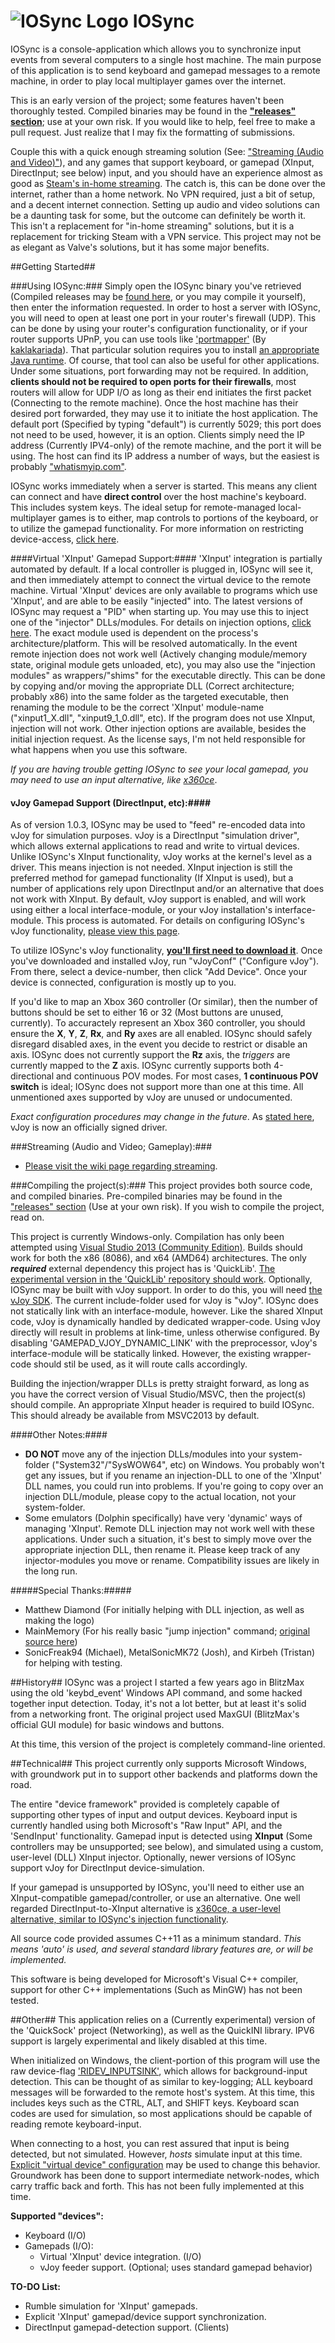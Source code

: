 # ![IOSync Logo](/IOSync/IOSync.ico) IOSync
IOSync is a console-application which allows you to synchronize input events from several computers to a single host machine.
The main purpose of this application is to send keyboard and gamepad messages to a remote machine, in order to play local multiplayer games over the internet.

This is an early version of the project; some features haven't been thoroughly tested. Compiled binaries may be found in the **["releases" section](https://github.com/Regal-Internet-Brothers/IOSync/releases)**; use at your own risk. If you would like to help, feel free to make a pull request. Just realize that I may fix the formatting of submissions.

Couple this with a quick enough streaming solution (See: ["Streaming (Audio and Video)"](https://github.com/Regal-Internet-Brothers/IOSync/wiki/Streaming-(Audio-and-Video))), and any games that support keyboard, or gamepad (XInput, DirectInput; see below) input, and you should have an experience almost as good as [Steam's in-home streaming](http://store.steampowered.com/streaming). The catch is, this can be done over the internet, rather than a home network. No VPN required, just a bit of setup, and a decent internet connection. Setting up audio and video solutions can be a daunting task for some, but the outcome can definitely be worth it. This isn't a replacement for "in-home streaming" solutions, but it is a replacement for tricking Steam with a VPN service. This project may not be as elegant as Valve's solutions, but it has some major benefits.

##Getting Started##

###Using IOSync:###
Simply open the IOSync binary you've retrieved (Compiled releases may be [found here](https://github.com/Regal-Internet-Brothers/IOSync/releases), or you may compile it yourself), then enter the information requested. In order to host a server with IOSync, you will need to open at least one port in your router's firewall (UDP). This can be done by using your router's configuration functionality, or if your router supports UPnP, you can use tools like ['portmapper'](https://github.com/kaklakariada/portmapper) (By [kaklakariada](https://github.com/kaklakariada)). That particular solution requires you to install [an appropriate Java runtime](http://www.oracle.com/technetwork/java/javase/downloads/jre8-downloads-2133155.html). Of course, that tool can also be useful for other applications. Under some situations, port forwarding may not be required. In addition, **clients should not be required to open ports for their firewalls**, most routers will allow for UDP I/O as long as their end initiates the first packet (Connecting to the remote machine). Once the host machine has their desired port forwarded, they may use it to initiate the host application. The default port (Specified by typing "default") is currently 5029; this port does not need to be used, however, it is an option. Clients simply need the IP address (Currently IPV4-only) of the remote machine, and the port it will be using. The host can find its IP address a number of ways, but the easiest is probably ["whatismyip.com"](http://www.whatismyip.com).

IOSync works immediately when a server is started. This means any client can connect and have **direct control** over the host machine's keyboard. This includes system keys. The ideal setup for remote-managed local-multiplayer games is to either, map controls to portions of the keyboard, or to utilize the gamepad functionality. For more information on restricting device-access, [click here](https://github.com/Regal-Internet-Brothers/IOSync/wiki/Configuring-IOSync).

####Virtual 'XInput' Gamepad Support:####
'XInput' integration is partially automated by default. If a local controller is plugged in, IOSync will see it, and then immediately attempt to connect the virtual device to the remote machine. Virtual 'XInput' devices are only available to programs which use 'XInput', and are able to be easily "injected" into. The latest versions of IOSync may request a "PID" when starting up. You may use this to inject one of the "injector" DLLs/modules. For details on injection options, [click here](https://github.com/Regal-Internet-Brothers/IOSync/wiki/Configuring-IOSync). The exact module used is dependent on the process's architecture/platform. This will be resolved automatically. In the event remote injection does not work well (Actively changing module/memory state, original module gets unloaded, etc), you may also use the "injection modules" as wrappers/"shims" for the executable directly. This can be done by copying and/or moving the appropriate DLL (Correct architecture; probably x86) into the same folder as the targeted executable, then renaming the module to be the correct 'XInput' module-name ("xinput1_X.dll", "xinput9_1_0.dll", etc). If the program does not use XInput, injection will not work. Other injection options are available, besides the initial injection request. As the license says, I'm not held responsible for what happens when you use this software.

*If you are having trouble getting IOSync to see your local gamepad, you may need to use an input alternative, like [x360ce](https://github.com/x360ce/x360ce)*.

#### vJoy Gamepad Support (DirectInput, etc):####
As of version 1.0.3, IOSync may be used to "feed" re-encoded data into vJoy for simulation purposes. vJoy is a DirectInput "simulation driver", which allows external applications to read and write to virtual devices. Unlike IOSync's XInput functionality, vJoy works at the kernel's level as a driver. This means injection is not needed. XInput injection is still the preferred method for gamepad functionality (If XInput is used), but a number of applications rely upon DirectInput and/or an alternative that does not work with XInput. By default, vJoy support is enabled, and will work using either a local interface-module, or your vJoy installation's interface-module. This process is automated. For details on configuring IOSync's vJoy functionality, [please view this page](https://github.com/Regal-Internet-Brothers/IOSync/wiki/Configuring-IOSync).

To utilize IOSync's vJoy functionality, **[you'll first need to download it](http://vjoystick.sourceforge.net/site/)**. Once you've downloaded and installed vJoy, run "vJoyConf" ("Configure vJoy"). From there, select a device-number, then click "Add Device". Once your device is connected, configuration is mostly up to you.

If you'd like to map an Xbox 360 controller (Or similar), then the number of buttons should be set to either 16 or 32 (Most buttons are unused, currently). To accuractely represent an Xbox 360 controller, you should ensure the **X**, **Y**, **Z**, **Rx**, and **Ry** axes are all enabled. IOSync should safely disregard disabled axes, in the event you decide to restrict or disable an axis. IOSync does not currently support the **Rz** axis, the *triggers* are currently mapped to the **Z** axis. IOSync currently supports both 4-directional and continuous POV modes. For most cases, **1 continuous POV switch** is ideal; IOSync does not support more than one at this time. All unmentioned axes supported by vJoy are unused or undocumented.

*Exact configuration procedures may change in the future*. As [stated here](http://vjoystick.sourceforge.net/site/index.php/download-a-install/80-install-x86x64), vJoy is now an officially signed driver.

###Streaming (Audio and Video; Gameplay):###
* [Please visit the wiki page regarding streaming](https://github.com/Regal-Internet-Brothers/IOSync/wiki/Streaming-(Audio-and-Video)).

###Compiling the project(s):###
This project provides both source code, and compiled binaries. Pre-compiled binaries may be found in the ["releases" section](https://github.com/Regal-Internet-Brothers/IOSync/releases) (Use at your own risk). If you wish to compile the project, read on.

This project is currently Windows-only. Compilation has only been attempted using [Visual Studio 2013 (Community Edition)](https://www.visualstudio.com/en-us/products/visual-studio-community-vs.aspx). Builds should work for both the x86 (8086), and x64 (AMD64) architectures. The only ***required*** external dependency this project has is 'QuickLib'. [The experimental version in the 'QuickLib' repository should work](https://github.com/Regal-Internet-Brothers/QuickLib). Optionally, IOSync may be built with vJoy support. In order to do this, you will need [the vJoy SDK](http://sourceforge.net/projects/vjoystick/files/Beta%202.x/SDK/). The current include-folder used for vJoy is "vJoy". IOSync does not statically link with an interface-module, however. Like the shared XInput code, vJoy is dynamically handled by dedicated wrapper-code. Using vJoy directly will result in problems at link-time, unless otherwise configured. By disabling 'GAMEPAD_VJOY_DYNAMIC_LINK' with the preprocessor, vJoy's interface-module will be statically linked. However, the existing wrapper-code should stil be used, as it will route calls accordingly.

Building the injection/wrapper DLLs is pretty straight forward, as long as you have the correct version of Visual Studio/MSVC, then the project(s) should compile. An appropriate XInput header is required to build IOSync. This should already be available from MSVC2013 by default.

####Other Notes:####
* **DO NOT** move any of the injection DLLs/modules into your system-folder ("System32"/"SysWOW64", etc) on Windows. You probably won't get any issues, but if you rename an injection-DLL to one of the 'XInput' DLL names, you could run into problems. If you're going to copy over an injection DLL/module, please copy to the actual location, not your system-folder.
* Some emulators (Dolphin specifically) have very 'dynamic' ways of managing 'XInput'. Remote DLL injection may not work well with these applications. Under such a situation, it's best to simply move over the appropriate injection DLL, then rename it. Please keep track of any injector-modules you move or rename. Compatibility issues are likely in the long run.

#####Special Thanks:#####
* Matthew Diamond (For initially helping with DLL injection, as well as making the logo)
* MainMemory (For his really basic "jump injection" command; [original source here](https://github.com/sonicretro/sadx-mod-loader/blob/49cbca9ffecbcdc9541ac63ed2bc88ae52bfcfbf/include/ModLoader/MemAccess.h#L148))
* SonicFreak94 (Michael), MetalSonicMK72 (Josh), and Kirbeh (Tristan) for helping with testing.

##History##
IOSync was a project I started a few years ago in BlitzMax using the old 'keybd_event' Windows API command, and some hacked together input detection.
Today, it's not a lot better, but at least it's solid from a networking front.
The original project used MaxGUI (BlitzMax's official GUI module) for basic windows and buttons.

At this time, this version of the project is completely command-line oriented.

##Technical##
This project currently only supports Microsoft Windows, with groundwork put in to support other backends and platforms down the road.

The entire "device framework" provided is completely capable of supporting other types of input and output devices.
Keyboard input is currently handled using both Microsoft's "Raw Input" API, and the 'SendInput' functionality. Gamepad input is detected using **XInput** (Some controllers may be unsupported; see below), and simulated using a custom, user-level (DLL) XInput injector. Optionally, newer versions of IOSync support vJoy for DirectInput device-simulation.

If your gamepad is unsupported by IOSync, you'll need to either use an XInput-compatible gamepad/controller, or use an alternative. One well regarded DirectInput-to-XInput alternative is [x360ce, a user-level alternative, similar to IOSync's injection functionality](https://github.com/x360ce/x360ce).

All source code provided assumes C++11 as a minimum standard.
*This means 'auto' is used, and several standard library features are, or will be implemented.*

This software is being developed for Microsoft's Visual C++ compiler, support for other C++ implementations (Such as MinGW) has not been tested.

##Other##
This application relies on a (Currently experimental) version of the 'QuickSock' project (Networking), as well as the QuickINI library.
IPV6 support is largely experimental and likely disabled at this time.

When initialized on Windows, the client-portion of this program will use the raw device-flag ['RIDEV_INPUTSINK'](https://msdn.microsoft.com/en-us/library/windows/desktop/ms645565%28v=vs.85%29.aspx), which allows for background-input detection.
This can be thought of as similar to key-logging; ALL keyboard messages will be forwarded to the remote host's system.
At this time, this includes keys such as the CTRL, ALT, and SHIFT keys. Keyboard scan codes are used for simulation, so most applications should be capable of reading remote keyboard-input.

When connecting to a host, you can rest assured that input is being detected, but not simulated.
However, *hosts* simulate input at this time. [Explicit "virtual device" configuration](https://github.com/Regal-Internet-Brothers/IOSync/wiki/Configuring-IOSync) may be used to change this behavior. Groundwork has been done to support intermediate network-nodes, which carry traffic back and forth. This has not been fully implemented at this time.

**Supported "devices":**
* Keyboard (I/O)
* Gamepads (I/O):
  * Virtual 'XInput' device integration. (I/O)
  * vJoy feeder support. (Optional; uses standard gamepad behavior)

**TO-DO List:**
* Rumble simulation for 'XInput' gamepads.
* Explicit 'XInput' gamepad/device support synchronization.
* DirectInput gamepad-detection support. (Clients)
